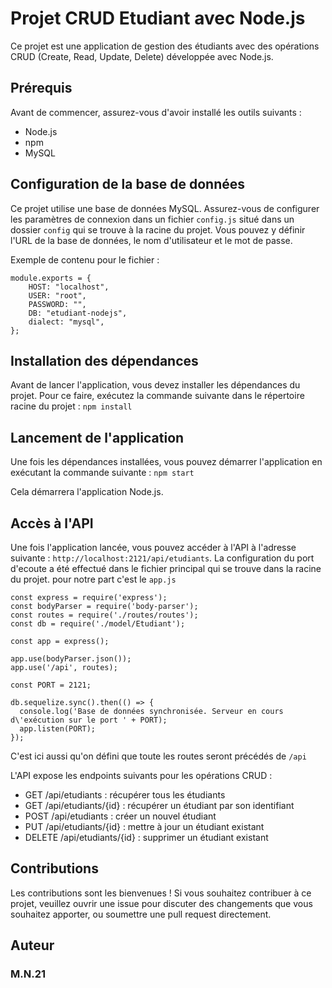 # Projet CRUD Etudiant avec Node.js

Ce projet est une application de gestion des étudiants avec des opérations CRUD (Create, Read, Update, Delete) développée avec Node.js.

## Prérequis

Avant de commencer, assurez-vous d'avoir installé les outils suivants :

- Node.js
- npm
- MySQL

## Configuration de la base de données

Ce projet utilise une base de données MySQL. Assurez-vous de configurer les paramètres de connexion dans un fichier `config.js` situé dans un dossier `config` qui se trouve à la racine du projet. Vous pouvez y définir l'URL de la base de données, le nom d'utilisateur et le mot de passe.

Exemple de contenu pour le fichier :

```
module.exports = {
    HOST: "localhost",
    USER: "root",
    PASSWORD: "",
    DB: "etudiant-nodejs",
    dialect: "mysql",
};
```


## Installation des dépendances

Avant de lancer l'application, vous devez installer les dépendances du projet. Pour ce faire, exécutez la commande suivante dans le répertoire racine du projet :
`npm install`

## Lancement de l'application

Une fois les dépendances installées, vous pouvez démarrer l'application en exécutant la commande suivante :
`npm start`


Cela démarrera l'application Node.js.

## Accès à l'API

Une fois l'application lancée, vous pouvez accéder à l'API à l'adresse suivante :
`http://localhost:2121/api/etudiants`. La configuration du port d'ecoute a été effectué dans le fichier principal qui se trouve dans la racine du projet. pour notre part c'est le `app.js`
```
const express = require('express');
const bodyParser = require('body-parser');
const routes = require('./routes/routes');
const db = require('./model/Etudiant');

const app = express();

app.use(bodyParser.json());
app.use('/api', routes);

const PORT = 2121;

db.sequelize.sync().then(() => {
  console.log('Base de données synchronisée. Serveur en cours d\'exécution sur le port ' + PORT);
  app.listen(PORT);
});
```
C'est ici aussi qu'on défini que toute les routes seront précédés de `/api`

L'API expose les endpoints suivants pour les opérations CRUD :

- GET /api/etudiants : récupérer tous les étudiants
- GET /api/etudiants/{id} : récupérer un étudiant par son identifiant
- POST /api/etudiants : créer un nouvel étudiant
- PUT /api/etudiants/{id} : mettre à jour un étudiant existant
- DELETE /api/etudiants/{id} : supprimer un étudiant existant

## Contributions

Les contributions sont les bienvenues ! Si vous souhaitez contribuer à ce projet, veuillez ouvrir une issue pour discuter des changements que vous souhaitez apporter, ou soumettre une pull request directement.

## Auteur
### M.N.21


